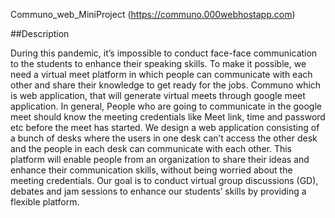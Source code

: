  Communo_web_MiniProject (https://communo.000webhostapp.com)

##Description

During this pandemic, it’s impossible to conduct face-face communication
to the students to enhance their speaking skills. To make it possible, we
need a virtual meet platform in which people can communicate with each
other and share their knowledge to get ready for the jobs. Communo which
is web application, that will generate virtual meets through google meet
application. In general, People who are going to communicate in the google
meet should know the meeting credentials like Meet link, time and
password etc before the meet has started. We design a web application
consisting of a bunch of desks where the users in one desk can’t access
the other desk and the people in each desk can communicate with each
other. This platform will enable people from an organization to share their
ideas and enhance their communication skills, without being worried about
the meeting credentials. Our goal is to conduct virtual group discussions
(GD), debates and jam sessions to enhance our students’ skills by
providing a flexible platform.

